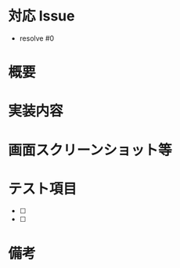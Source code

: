 <!-- 対応したIssue番号を記載 -->

# 対応 Issue

- resolve #0

<!-- 開発内容の概要を記載 -->

# 概要

<!-- 具体的な開発内容を記載 -->

# 実装内容

<!-- URLとともに貼る（なければ空欄でよい） -->

# 画面スクリーンショット等

<!-- テストしてほしい内容を記載 -->

# テスト項目

- [ ]
- [ ]

# 備考
